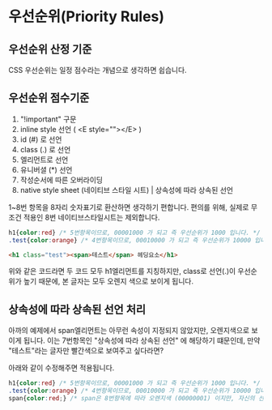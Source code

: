 # 우선순위(Priority Rules)

## 우선순위 산정 기준

CSS 우선순위는 일정 점수라는 개념으로 생각하면 쉽습니다.

## 우선순위 점수기준
1. "!important" 구문
2. inline style 선언 ( &lt;E style="">&lt;/E> )
3. id (#) 로 선언
4. class (.) 로 선언
5. 엘리먼트로 선언
6. 유니버셜 (*) 선언
7. 작성순서에 따른 오버라이딩
8. native style sheet (네이티브 스타일 시트) | 상속성에 따라 상속된 선언

1~8번 항목을 8자리 숫자표기로 환산하면 생각하기 편합니다.
편의를 위해, 실제로 무조건 적용인 8번 네이티브스타일시트는 제외합니다.

```css
h1{color:red} /* 5번항목이므로, 00001000 가 되고 즉 우선순위가 1000 입니다. */
.test{color:orange} /* 4번항목이므로, 00010000 가 되고 즉 우선순위가 10000 입니다. */
```
```html
<h1 class="test"><span>테스트</span> 헤딩요소</h1>
```

위와 같은 코드라면 두 코드 모두 h1엘리먼트를 지칭하지만, class로 선언(.)이 우선순위가 높기 때문에,
본 글자는 모두 오렌지 색으로 보이게 됩니다.


## 상속성에 따라 상속된 선언 처리

아까의 예제에서 span엘리먼트는 아무런 속성이 지정되지 않았지만, 오렌지색으로 보이게 됩니다.
이는 7번항목인 "상속성에 따라 상속된 선언" 에 해당하기 떄문인데, 만약 "테스트"라는 글자만 빨간색으로 보여주고 싶다라면?

아래와 같이 수정해주면 적용됩니다.

```css
h1{color:red} /* 5번항목이므로, 00001000 가 되고 즉 우선순위가 1000 입니다. */
.test{color:orange} /* 4번항목이므로, 00010000 가 되고 즉 우선순위가 10000 입니다. */
span{color:red;} /* span은 8번항목에 따라 오렌지색 (00000001) 이지만, 자신의 선언 (00001000) 에 따라 빨간색으로 변경됩니다. */
```

